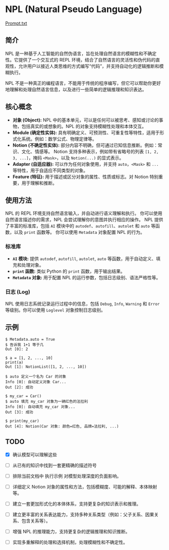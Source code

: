 # NPL (Natural Pseudo Language)

[Prompt.txt](https://raw.githubusercontent.com/doucx/NPL-Prompts/refs/heads/main/Prompt.txt)

## 简介

NPL 是一种基于人工智能的自然伪语言，旨在处理自然语言的模糊性和不确定性。它提供了一个交互式的 REPL 环境，结合了自然语言的灵活性和伪代码的直观性，允许用户以接近人类思维的方式编写“代码”，并支持自动化的逻辑推断和模糊执行。

NPL 不是一种真正的编程语言，不能用于传统的程序编写，但它可以帮助你更好地理解和处理自然语言信息，以及进行一些简单的逻辑推理和知识表达。

## 核心概念

* **对象 (Object):** NPL 中的基本单元，可以是任何可以被思考、感知或讨论的事物，包括真实的或想象的。NPL 的对象支持模糊性处理和本体交互。
* **Module (确定性实体):**  具有明确定义、可预测性、可重复性等特性，适用于形式化系统。例如：数学公式、物理定律等。
* **Notion (不确定性实体):**  部分内容不明确，但可通过已知信息推断。例如：常识、文化、情感等。  Notion 支持多种表示，例如带有省略号的列表 `[1, 2, 3, ...]`，掩码 `<Mask>`，以及 `Notion(...)` 的显式表示。
* **Adapter (自适应器):**  可以作为任何对象使用，并支持 `auto`，`<Mask>` 和 `...` 等特性，用于自适应不同类型的对象。
* **Feature (特征):**  用于描述或区分对象的属性、性质或标志。对 Notion 特别重要，用于理解和推断。

## 使用方法

NPL 的 REPL 环境支持自然语言输入，并自动进行语义理解和执行。  你可以使用自然语言描述你的需求，NPL 会尝试理解你的意图并执行相应的操作。  NPL 提供了丰富的标准库，包括 `AI` 模块中的 `autodef`、`autofill`、`autolet` 和 `auto` 等函数，以及 `print` 函数等。  你可以使用 `Metadata` 对象配置 NPL 的行为。


### 标准库

* **`AI` 模块:** 提供 `autodef`, `autofill`, `autolet`, `auto` 等函数，用于自动定义、填充和处理对象。
* **`print` 函数:**  类似 Python 的 `print` 函数，用于输出结果。
* **`Metadata` 对象:** 用于配置 NPL 的运行参数，包括日志级别、语法严格性等。

### 日志 (Log)

NPL 使用日志系统记录运行过程中的信息，包括 `Debug`, `Info`, `Warning` 和 `Error` 等级别。你可以使用 `Loglevel` 对象控制日志级别。

## 示例

```NPL
$ Metadata.auto = True
$ 告诉我 1+1 等于几
Out [0]: 2

$ a = [1, 2, ..., 10]
print(a)
Out [1]: NotionList([1, 2, ..., 10])

$ auto 定义一个名为 Car 的对象
Info [0]: 自动定义对象 Car...
Out [2]: 成功

$ my_car = Car()
$ auto 填充 my_car 对象为一辆红色的法拉利
Info [0]: 自动填充 my_car 对象...
Out [3]: 成功

$ print(my_car)
Out [4]: Notion(Car 对象: 颜色=红色, 品牌=法拉利, ...)
```

## TODO
- [x]  确认模型可以理解这些
- [ ]  从已有的知识中找到一套更精确的描述符号

- [ ]  排除当前文档中 执行示例 对模型处理深度的负面影响。

- [ ]  详细定义 Notion 对象的属性和方法，包括模糊度、可能的解释、本体映射等。
- [ ]  建立一套更加形式化的本体体系，支持更复杂的知识表示和推理。
- [ ]  建立更丰富的关系表达能力，支持多种关系类型（例如：父子关系、因果关系、包含关系等）。
- [ ]  增强 NPL 的推理能力，支持更复杂的逻辑推理和知识推断。
- [ ]  实现多重解释的处理和选择机制，处理模糊性和不确定性。
